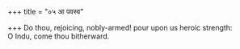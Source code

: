 +++
title = "०५ आ पवस्व"

+++
Do thou, rejoicing, nobly-armed! pour upon us heroic strength:  
     O Indu, come thou bitherward.